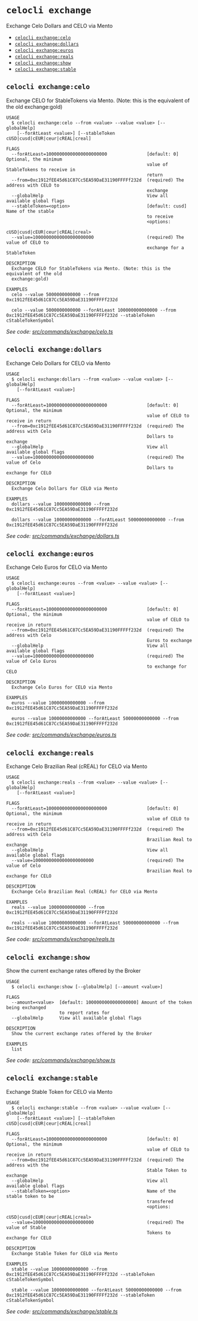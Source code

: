 `celocli exchange`
==================

Exchange Celo Dollars and CELO via Mento

* [`celocli exchange:celo`](#celocli-exchangecelo)
* [`celocli exchange:dollars`](#celocli-exchangedollars)
* [`celocli exchange:euros`](#celocli-exchangeeuros)
* [`celocli exchange:reals`](#celocli-exchangereals)
* [`celocli exchange:show`](#celocli-exchangeshow)
* [`celocli exchange:stable`](#celocli-exchangestable)

## `celocli exchange:celo`

Exchange CELO for StableTokens via Mento. (Note: this is the equivalent of the old exchange:gold)

```
USAGE
  $ celocli exchange:celo --from <value> --value <value> [--globalHelp]
    [--forAtLeast <value>] [--stableToken cUSD|cusd|cEUR|ceur|cREAL|creal]

FLAGS
  --forAtLeast=10000000000000000000000               [default: 0] Optional, the minimum
                                                     value of StableTokens to receive in
                                                     return
  --from=0xc1912fEE45d61C87Cc5EA59DaE31190FFFFf232d  (required) The address with CELO to
                                                     exchange
  --globalHelp                                       View all available global flags
  --stableToken=<option>                             [default: cusd] Name of the stable
                                                     to receive
                                                     <options:
                                                     cUSD|cusd|cEUR|ceur|cREAL|creal>
  --value=10000000000000000000000                    (required) The value of CELO to
                                                     exchange for a StableToken

DESCRIPTION
  Exchange CELO for StableTokens via Mento. (Note: this is the equivalent of the old
  exchange:gold)

EXAMPLES
  celo --value 5000000000000 --from 0xc1912fEE45d61C87Cc5EA59DaE31190FFFFf232d

  celo --value 5000000000000 --forAtLeast 100000000000000 --from 0xc1912fEE45d61C87Cc5EA59DaE31190FFFFf232d --stableToken cStableTokenSymbol
```

_See code: [src/commands/exchange/celo.ts](https://github.com/celo-org/developer-tooling/tree/master/packages/cli/src/commands/exchange/celo.ts)_

## `celocli exchange:dollars`

Exchange Celo Dollars for CELO via Mento

```
USAGE
  $ celocli exchange:dollars --from <value> --value <value> [--globalHelp]
    [--forAtLeast <value>]

FLAGS
  --forAtLeast=10000000000000000000000               [default: 0] Optional, the minimum
                                                     value of CELO to receive in return
  --from=0xc1912fEE45d61C87Cc5EA59DaE31190FFFFf232d  (required) The address with Celo
                                                     Dollars to exchange
  --globalHelp                                       View all available global flags
  --value=10000000000000000000000                    (required) The value of Celo
                                                     Dollars to exchange for CELO

DESCRIPTION
  Exchange Celo Dollars for CELO via Mento

EXAMPLES
  dollars --value 10000000000000 --from 0xc1912fEE45d61C87Cc5EA59DaE31190FFFFf232d

  dollars --value 10000000000000 --forAtLeast 50000000000000 --from 0xc1912fEE45d61C87Cc5EA59DaE31190FFFFf232d
```

_See code: [src/commands/exchange/dollars.ts](https://github.com/celo-org/developer-tooling/tree/master/packages/cli/src/commands/exchange/dollars.ts)_

## `celocli exchange:euros`

Exchange Celo Euros for CELO via Mento

```
USAGE
  $ celocli exchange:euros --from <value> --value <value> [--globalHelp]
    [--forAtLeast <value>]

FLAGS
  --forAtLeast=10000000000000000000000               [default: 0] Optional, the minimum
                                                     value of CELO to receive in return
  --from=0xc1912fEE45d61C87Cc5EA59DaE31190FFFFf232d  (required) The address with Celo
                                                     Euros to exchange
  --globalHelp                                       View all available global flags
  --value=10000000000000000000000                    (required) The value of Celo Euros
                                                     to exchange for CELO

DESCRIPTION
  Exchange Celo Euros for CELO via Mento

EXAMPLES
  euros --value 10000000000000 --from 0xc1912fEE45d61C87Cc5EA59DaE31190FFFFf232d

  euros --value 10000000000000 --forAtLeast 50000000000000 --from 0xc1912fEE45d61C87Cc5EA59DaE31190FFFFf232d
```

_See code: [src/commands/exchange/euros.ts](https://github.com/celo-org/developer-tooling/tree/master/packages/cli/src/commands/exchange/euros.ts)_

## `celocli exchange:reals`

Exchange Celo Brazilian Real (cREAL) for CELO via Mento

```
USAGE
  $ celocli exchange:reals --from <value> --value <value> [--globalHelp]
    [--forAtLeast <value>]

FLAGS
  --forAtLeast=10000000000000000000000               [default: 0] Optional, the minimum
                                                     value of CELO to receive in return
  --from=0xc1912fEE45d61C87Cc5EA59DaE31190FFFFf232d  (required) The address with Celo
                                                     Brazilian Real to exchange
  --globalHelp                                       View all available global flags
  --value=10000000000000000000000                    (required) The value of Celo
                                                     Brazilian Real to exchange for CELO

DESCRIPTION
  Exchange Celo Brazilian Real (cREAL) for CELO via Mento

EXAMPLES
  reals --value 10000000000000 --from 0xc1912fEE45d61C87Cc5EA59DaE31190FFFFf232d

  reals --value 10000000000000 --forAtLeast 50000000000000 --from 0xc1912fEE45d61C87Cc5EA59DaE31190FFFFf232d
```

_See code: [src/commands/exchange/reals.ts](https://github.com/celo-org/developer-tooling/tree/master/packages/cli/src/commands/exchange/reals.ts)_

## `celocli exchange:show`

Show the current exchange rates offered by the Broker

```
USAGE
  $ celocli exchange:show [--globalHelp] [--amount <value>]

FLAGS
  --amount=<value>  [default: 1000000000000000000] Amount of the token being exchanged
                    to report rates for
  --globalHelp      View all available global flags

DESCRIPTION
  Show the current exchange rates offered by the Broker

EXAMPLES
  list
```

_See code: [src/commands/exchange/show.ts](https://github.com/celo-org/developer-tooling/tree/master/packages/cli/src/commands/exchange/show.ts)_

## `celocli exchange:stable`

Exchange Stable Token for CELO via Mento

```
USAGE
  $ celocli exchange:stable --from <value> --value <value> [--globalHelp]
    [--forAtLeast <value>] [--stableToken cUSD|cusd|cEUR|ceur|cREAL|creal]

FLAGS
  --forAtLeast=10000000000000000000000               [default: 0] Optional, the minimum
                                                     value of CELO to receive in return
  --from=0xc1912fEE45d61C87Cc5EA59DaE31190FFFFf232d  (required) The address with the
                                                     Stable Token to exchange
  --globalHelp                                       View all available global flags
  --stableToken=<option>                             Name of the stable token to be
                                                     transfered
                                                     <options:
                                                     cUSD|cusd|cEUR|ceur|cREAL|creal>
  --value=10000000000000000000000                    (required) The value of Stable
                                                     Tokens to exchange for CELO

DESCRIPTION
  Exchange Stable Token for CELO via Mento

EXAMPLES
  stable --value 10000000000000 --from 0xc1912fEE45d61C87Cc5EA59DaE31190FFFFf232d --stableToken cStableTokenSymbol

  stable --value 10000000000000 --forAtLeast 50000000000000 --from 0xc1912fEE45d61C87Cc5EA59DaE31190FFFFf232d --stableToken cStableTokenSymbol
```

_See code: [src/commands/exchange/stable.ts](https://github.com/celo-org/developer-tooling/tree/master/packages/cli/src/commands/exchange/stable.ts)_
